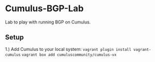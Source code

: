 # Cumulus-BGP-Lab
Lab to play with running BGP on Cumulus.

## Setup ##
1.) Add Cumulus to your local system:
 `vagrant plugin install vagrant-cumulus`
 `vagrant box add cumuluscommunity/cumulus-vx`
